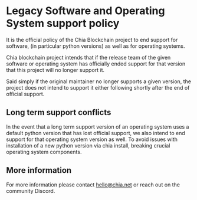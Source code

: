 # Legacy Software and Operating System support policy
It is the official policy of the Chia Blockchain project to end support for software, (in particular python versions) as well as for operating systems. 

Chia blockchain project intends that if the release team of the given software or operating system has officially ended support for that version that this project will no longer support it. 

Said simply if the original maintainer no longer supports a given version, the project does not intend to support it either following shortly after the end of official support. 

## Long term support conflicts
In the event that a long term support version of an operating system uses a default python version that has lost official support, we also intend to end support for that operating system version as well. To avoid issues with installation of a new python version via chia install, breaking crucial operating system components. 

## More information
For more information please contact hello@chia.net or reach out on the community Discord. 
